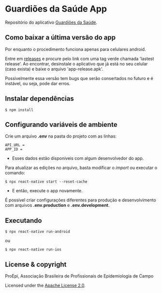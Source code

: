 # Guardiões da Saúde App
Repositório do aplicativo [Guardiões da Saúde](https://linktr.ee/guardioesdasaude).

## Como baixar a última versão do app

Por enquanto o procedimento funciona apenas para celulares android.

Entre em [releases](https://github.com/proepidesenvolvimento/guardioes-app/releases) e procure pelo link com uma tag verde chamada 'lastest release'. Ao encontrar, desinstale o aplicativo que já está no seu celular (caso exista) e baixe o arquivo 'app-release.apk'.

Possivelmente essa versão tem bugs que serão consertados no futuro e é instável, ou seja, pode dar erros.

## Instalar dependências
```
$ npm install
```

## Configurando variáveis de ambiente

Crie um arquivo **.env** na pasta do projeto com as linhas:
```
API_URL = 
APP_ID =
```
* Esses dados estão disponíveis com algum desenvolvedor do app.

Para atualizar as edições no arquivo, basta modificar o *import* ou executar o comando:
```
$ npx react-native start --reset-cache
```
* E então, execute o app novamente.

É possível criar configurações diferentes para produção e desenvolvimento com arquivos **.env.production** e **.env.development**.

## Executando
```
$ npx react-native run-android
```
ou
```
$ npx react-native run-ios
```

## License & copyright

ProEpi, Associação Brasileira de Profissionais de Epidemiologia de Campo

Licensed under the [Apache License 2.0](LICENSE.md).
